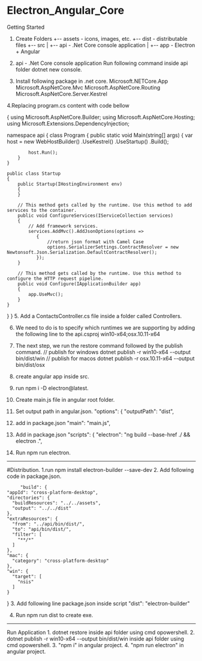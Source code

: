 # Electron_Angular_Core
Getting Started
1. Create Folders
		+-- assets - icons, images, etc.
	+-- dist - distributable files
	+-- src 
	|   +-- api - .Net Core console application
	|   +-- app - Electron + Angular
	
2. api - .Net Core console application
	Run following command inside api folder dotnet new console.
	
3. Install following package in .net core.
	Microsoft.NETCore.App
	Microsoft.AspNetCore.Mvc
	Microsoft.AspNetCore.Routing
	Microsoft.AspNetCore.Server.Kestrel
	
4.Replacing program.cs content with code bellow	


{
	using Microsoft.AspNetCore.Builder;
	using Microsoft.AspNetCore.Hosting;
	using Microsoft.Extensions.DependencyInjection;

namespace api
{
    class Program
    {
        public static void Main(string[] args)
        {
            var host = new WebHostBuilder()
                .UseKestrel()
                .UseStartup<Startup>()
                .Build();

            host.Run();
        }
    }

    public class Startup
    {
        public Startup(IHostingEnvironment env)
        {
        }

        // This method gets called by the runtime. Use this method to add services to the container.
        public void ConfigureServices(IServiceCollection services)
        {
            // Add framework services.
            services.AddMvc().AddJsonOptions(options =>
               {
                   //return json format with Camel Case
                   options.SerializerSettings.ContractResolver = new Newtonsoft.Json.Serialization.DefaultContractResolver();
               });
        }

        // This method gets called by the runtime. Use this method to configure the HTTP request pipeline.
        public void Configure(IApplicationBuilder app)
        {
            app.UseMvc();
        }
    }
}
}
5. Add a ContactsController.cs file inside a folder called Controllers.

6. We need to do is to specify which runtimes we are supporting by adding the following line to the api.csproj
	<RuntimeIdentifiers>win10-x64;osx.10.11-x64</RuntimeIdentifiers>
	
7.  The next step, we run the restore command followed by the publish command.
		// publish for windows
		dotnet publish -r win10-x64 --output bin/dist/win
		// publish for macos
		dotnet publish -r osx.10.11-x64 --output bin/dist/osx
		
		
		
		
		
8. create angular app inside src.

9. run npm i -D electron@latest.
10. Create main.js file in angular root folder.
11. Set output path in angular.json.
		"options": {
      "outputPath": "dist",
12.  add in package.json "main": "main.js",	  
	  
11. Add in package.json
	"scripts": {
		"electron": "ng build --base-href ./ && electron .",
	
12. Run npm run electron.

---------------------------------------
#Distribution.
1.run  npm install electron-builder --save-dev
2. Add following code in package.json.
		
		 "build": {
    "appId": "cross-platform-desktop",
    "directories": {
      "buildResources": "../../assets",
      "output": "../../dist"
    },
    "extraResources": {
      "from": "../api/bin/dist/",
      "to": "api/bin/dist/",
      "filter": [
        "**/*"
      ]
    },
    "mac": {
      "category": "cross-platform-desktop"
    },
    "win": {
      "target": [
        "nsis"
      ]
    }
  }
  3. Add following line package.json  inside script
	  "dist": "electron-builder"
	  
4. Run npm run dist to create exe.

------------------------------------------
Run Application
	1. dotnet restore inside api folder using cmd opowershell.
	2. dotnet publish -r win10-x64 --output bin/dist/win inside api folder using cmd opowershell.
	3. "npm i" in angular project.
	4. "npm run electron" in angular project.